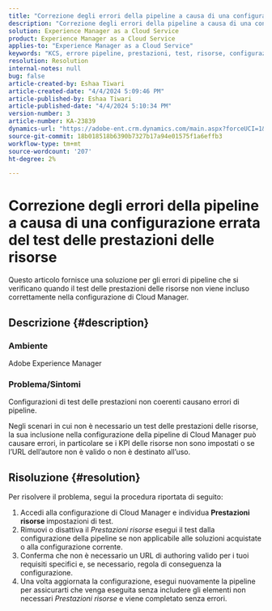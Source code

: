```yaml
---
title: "Correzione degli errori della pipeline a causa di una configurazione errata del test delle prestazioni delle risorse"
description: "Correzione degli errori della pipeline a causa di una configurazione errata del test delle prestazioni delle risorse."
solution: Experience Manager as a Cloud Service
product: Experience Manager as a Cloud Service
applies-to: "Experience Manager as a Cloud Service"
keywords: "KCS, errore pipeline, prestazioni, test, risorse, configurazione, KPI, URL, test prestazioni risorse"
resolution: Resolution
internal-notes: null
bug: false
article-created-by: Eshaa Tiwari
article-created-date: "4/4/2024 5:09:46 PM"
article-published-by: Eshaa Tiwari
article-published-date: "4/4/2024 5:10:34 PM"
version-number: 3
article-number: KA-23839
dynamics-url: "https://adobe-ent.crm.dynamics.com/main.aspx?forceUCI=1&pagetype=entityrecord&etn=knowledgearticle&id=fbe29522-a6f2-ee11-904b-6045bd026dc7"
source-git-commit: 18b018518b6390b7327b17a94e01575f1a6effb3
workflow-type: tm+mt
source-wordcount: '207'
ht-degree: 2%

---
```


# Correzione degli errori della pipeline a causa di una configurazione errata del test delle prestazioni delle risorse


Questo articolo fornisce una soluzione per gli errori di pipeline che si verificano quando il test delle prestazioni delle risorse non viene incluso correttamente nella configurazione di Cloud Manager.

## Descrizione {#description}


### Ambiente

Adobe Experience Manager

### Problema/Sintomi

Configurazioni di test delle prestazioni non coerenti causano errori di pipeline.

Negli scenari in cui non è necessario un test delle prestazioni delle risorse, la sua inclusione nella configurazione della pipeline di Cloud Manager può causare errori, in particolare se i KPI delle risorse non sono impostati o se l’URL dell’autore non è valido o non è destinato all’uso.


## Risoluzione {#resolution}


Per risolvere il problema, segui la procedura riportata di seguito:

1. Accedi alla configurazione di Cloud Manager e individua <b>Prestazioni risorse </b>impostazioni di test.
2. Rimuovi o disattiva il *Prestazioni risorse* esegui il test dalla configurazione della pipeline se non applicabile alle soluzioni acquistate o alla configurazione corrente.
3. Conferma che non è necessario un URL di authoring valido per i tuoi requisiti specifici e, se necessario, regola di conseguenza la configurazione.
4. Una volta aggiornata la configurazione, esegui nuovamente la pipeline per assicurarti che venga eseguita senza includere gli elementi non necessari *Prestazioni risorse* e viene completato senza errori.

